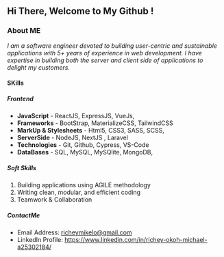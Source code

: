 ## Hi There, Welcome to My Github !

###  About ME

*I am a software engineer devoted to building user-centric and sustainable applications with 5+ years of experience in web development. I have expertise in building both the server and client side of applications to delight my customers.*


#### SKills 

##### *Frontend*

* **JavaScript** - ReactJS, ExpressJS, VueJs, 
* **Frameworks** - BootStrap, MaterializeCSS, TailwindCSS
* **MarkUp & Stylesheets** - Html5, CSS3, SASS, SCSS, 
* **ServerSide** -  NodeJS, NextJS , Laravel
* **Technologies** - Git, Github, Cypress, VS-Code
* **DataBases** - SQL, MySQL, MySQlite, MongoDB, 


##### *Soft Skills*

1. Building applications using AGILE methodology
2. Writing clean, modular, and efficient coding 
3. Teamwork & Collaboration

##### ContactMe 

* Email Address: richeymikelo@gmail.com
* LinkedIn Profile: https://www.linkedin.com/in/richey-okoh-michael-a25302184/
